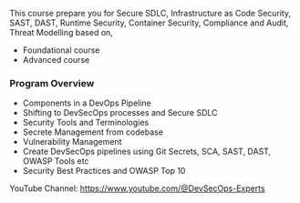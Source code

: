 
This course prepare you for Secure SDLC, Infrastructure as Code Security, SAST, DAST, Runtime Security, Container Security, Compliance and Audit, Threat Modelling based on,

- Foundational course
- Advanced course

### Program Overview
- Components in a DevOps Pipeline
- Shifting to DevSecOps processes and Secure SDLC
- Security Tools and Terminologies
- Secrete Management from codebase
- Vulnerability Management
- Create DevSecOps pipelines using Git Secrets, SCA, SAST, DAST, OWASP Tools etc
- Security Best Practices and OWASP Top 10

YouTube Channel:
https://www.youtube.com/@DevSecOps-Experts
